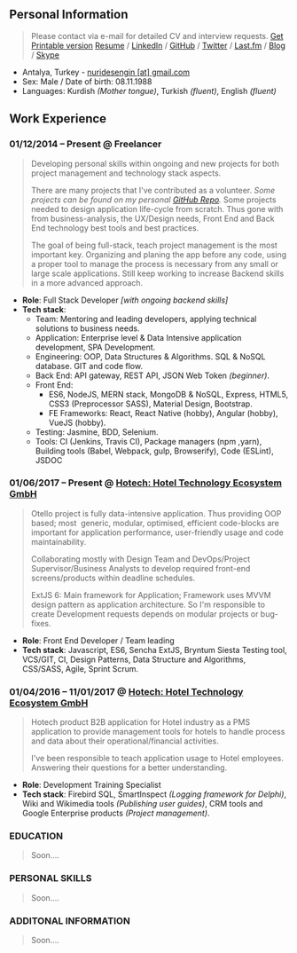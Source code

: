 ## Personal Information
> Please contact via e-mail for detailed CV and interview requests. [Get Printable version](https://drive.google.com/file/d/1g5DZwCJOWImNtnyn9ySI1EjjdR374DA9/view?usp=sharing)
> [Resume](https://nuri-engin.github.io/resume/) / [LinkedIn](https://www.linkedin.com/in/nurullahengin/) / [GitHub](https://github.com/nuri-engin) / [Twitter](https://twitter.com/uzakkultur) / [Last.fm](https://www.last.fm/user/uzakkultur) / [Blog](http://uzakkultur.blogspot.com) / [Skype](nuridesengin) 

- Antalya, Turkey - [nuridesengin [at] gmail.com](mailto:nuridesengin@gmail.com)
- Sex: Male / Date of birth: 08.11.1988
- Languages: Kurdish _(Mother tongue)_, Turkish _(fluent)_, English _(fluent)_

## Work Experience
### 01/12/2014 – Present @ Freelancer
> Developing personal skills within ongoing and new projects for both project management and technology stack aspects. 
>
> There are many projects that I've contributed as a volunteer. *Some projects can be found on my personal [GitHub Repo](https://github.com/nuri-engin).* Some projects needed to design application life-cycle from scratch. Thus gone with from business-analysis, the UX/Design needs, Front End and Back End technology best tools and best practices.
>
> The goal of being full-stack, teach project management is the most important key. Organizing and planing the app before any code, using a proper tool to manage the process is necessary from any small or large scale applications. Still keep working to increase Backend skills in a more advanced approach.

- **Role**: Full Stack Developer _[with ongoing backend skills]_
- **Tech stack**:
    - Team: Mentoring and leading developers, applying technical solutions to business needs. 
    - Application: Enterprise level & Data Intensive application development, SPA Development.  
    - Engineering: OOP, Data Structures & Algorithms. SQL & NoSQL database. GIT and code flow. 
    - Back End: API gateway, REST API, JSON Web Token _(beginner)_.
    - Front End: 
        - ES6, NodeJS, MERN stack, MongoDB & NoSQL, Express, HTML5, CSS3 (Preprocessor SASS), Material Design, Bootstrap.
        - FE Frameworks: React, React Native (hobby), Angular (hobby), VueJS (hobby).
    - Testing: Jasmine, BDD, Selenium.  
    - Tools: CI (Jenkins, Travis CI), Package managers (npm ,yarn), Building tools (Babel, Webpack, gulp, Browserify), Code (ESLint), JSDOC 


### 01/06/2017 – Present @ [Hotech: Hotel Technology Ecosystem GmbH](https://www.hotech.com.tr/)
> Otello project is fully data-intensive application. Thus providing OOP based; most  generic, modular, optimised, efficient code-blocks are important for application performance, user-friendly usage and code maintainability. 
>
> Collaborating mostly with Design Team and DevOps/Project Supervisor/Business Analysts to develop required front-end screens/products within deadline schedules.
>
> ExtJS 6: Main framework for Application; Framework uses MVVM design pattern as application architecture. So I'm responsible to create Development requests depends on modular projects or bug-fixes.  

- **Role**: Front End Developer / Team leading
- **Tech stack**: Javascript, ES6, Sencha ExtJS, Bryntum Siesta Testing tool, VCS/GIT, CI, Design Patterns, Data Structure and Algorithms, CSS/SASS, Agile, Sprint Scrum.

### 01/04/2016 – 11/01/2017 @ [Hotech: Hotel Technology Ecosystem GmbH](https://www.hotech.com.tr/)
> Hotech product B2B application for Hotel industry as a PMS application to provide management tools for hotels to handle process and data about their operational/financial activities. 
>
> I've been responsible to teach application usage to Hotel employees. Answering their questions for a better understanding.
>
- **Role**: Development Training Specialist
- **Tech stack**: Firebird SQL, SmartInspect _(Logging framework for Delphi)_, Wiki and Wikimedia tools _(Publishing user guides)_, CRM tools and Google Enterprise products _(Project management)_.

### EDUCATION
> Soon....

### PERSONAL SKILLS
> Soon....

### ADDITONAL INFORMATION
> Soon....

